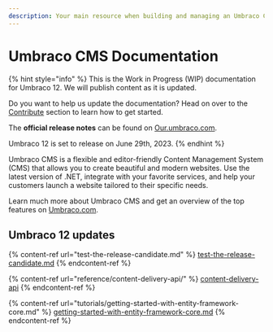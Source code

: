 ```yaml
---
description: Your main resource when building and managing an Umbraco CMS website.
---
```


# Umbraco CMS Documentation

{% hint style="info" %}
This is the Work in Progress (WIP) documentation for Umbraco 12. We will publish content as it is updated.

Do you want to help us update the documentation? Head on over to the [Contribute](https://docs.umbraco.com/welcome/contribute) section to learn how to get started.

The **official release notes** can be found on [Our.umbraco.com](https://our.umbraco.com/download/releases/1200).

Umbraco 12 is set to release on June 29th, 2023.
{% endhint %}

Umbraco CMS is a flexible and editor-friendly Content Management System (CMS) that allows you to create beautiful and modern websites. Use the latest version of .NET, integrate with your favorite services, and help your customers launch a website tailored to their specific needs.

Learn much more about Umbraco CMS and get an overview of the top features on [Umbraco.com](https://umbraco.com/products/umbraco-cms/).

## Umbraco 12 updates

{% content-ref url="test-the-release-candidate.md" %}
[test-the-release-candidate.md](test-the-release-candidate.md)
{% endcontent-ref %}

{% content-ref url="reference/content-delivery-api/" %}
[content-delivery-api](reference/content-delivery-api/)
{% endcontent-ref %}

{% content-ref url="tutorials/getting-started-with-entity-framework-core.md" %}
[getting-started-with-entity-framework-core.md](tutorials/getting-started-with-entity-framework-core.md)
{% endcontent-ref %}
